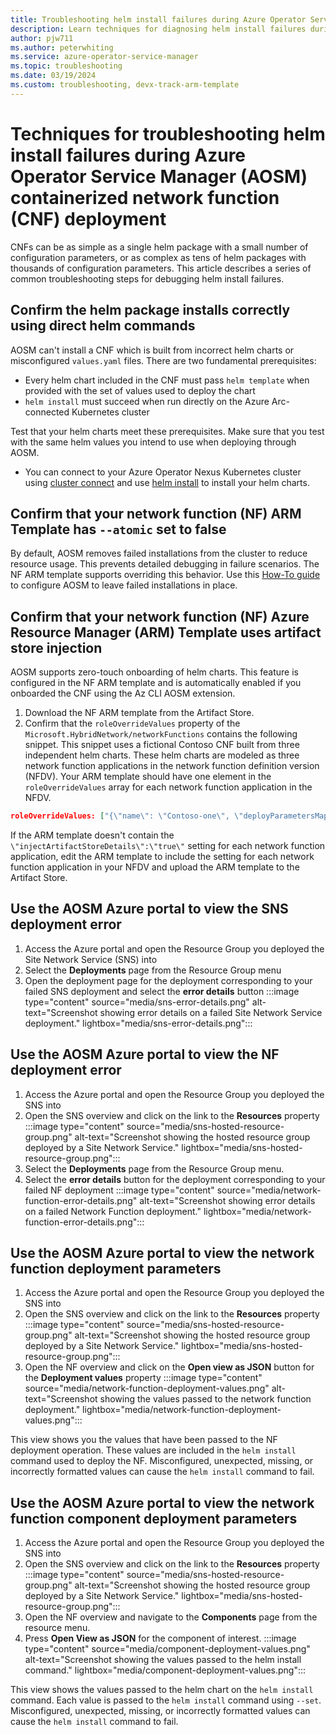 ```yaml
---
title: Troubleshooting helm install failures during Azure Operator Service Manager (AOSM) containerized network function (CNF) deployment
description: Learn techniques for diagnosing helm install failures during Azure Operator Service Manager (AOSM) containerized network function (CNF) deployment.
author: pjw711
ms.author: peterwhiting
ms.service: azure-operator-service-manager
ms.topic: troubleshooting
ms.date: 03/19/2024
ms.custom: troubleshooting, devx-track-arm-template
---
```

# Techniques for troubleshooting helm install failures during Azure Operator Service Manager (AOSM) containerized network function (CNF) deployment

CNFs can be as simple as a single helm package with a small number of configuration parameters, or as complex as tens of helm packages with thousands of configuration parameters. This article describes a series of common troubleshooting steps for debugging helm install failures.

## Confirm the helm package installs correctly using direct helm commands

AOSM can't install a CNF which is built from incorrect helm charts or misconfigured `values.yaml` files. There are two fundamental prerequisites:

- Every helm chart included in the CNF must pass `helm template` when provided with the set of values used to deploy the chart
- `helm install` must succeed when run directly on the Azure Arc-connected Kubernetes cluster

Test that your helm charts meet these prerequisites. Make sure that you test with the same helm values you intend to use when deploying through AOSM.

- You can connect to your Azure Operator Nexus Kubernetes cluster using [cluster connect](/azure/operator-nexus/howto-kubernetes-cluster-connect#connected-mode-access) and use [helm install](https://helm.sh/docs/helm/helm_install/) to install your helm charts.

## Confirm that your network function (NF) ARM Template has `--atomic` set to false

By default, AOSM removes failed installations from the cluster to reduce resource usage. This prevents detailed debugging in failure scenarios. The NF ARM template supports overriding this behavior. Use this [How-To guide](how-to-use-helm-option-parameters.md) to configure AOSM to leave failed installations in place.

## Confirm that your network function (NF) Azure Resource Manager (ARM) Template uses artifact store injection

AOSM supports zero-touch onboarding of helm charts. This feature is configured in the NF ARM template and is automatically enabled if you onboarded the CNF using the Az CLI AOSM extension.

1. Download the NF ARM template from the Artifact Store.
1. Confirm that the `roleOverrideValues` property of the `Microsoft.HybridNetwork/networkFunctions` contains the following snippet. This snippet uses a fictional Contoso CNF built from three independent helm charts. These helm charts are modeled as three network function applications in the network function definition version (NFDV). Your ARM template should have one element in the `roleOverrideValues` array for each network function application in the NFDV.

```json
roleOverrideValues: ["{\"name\": \"Contoso-one\", \"deployParametersMappingRuleProfile\": {\"applicationEnablement\": \"Enabled\", \"helmMappingRuleProfile\": {\"options\": {\"installOptions\": {\"injectArtifactStoreDetails\":\"true\"}},{\"upgradeOptions\": {\"injectArtifactStoreDetails\":\"true\"}}}}},{\"name\": \"Contoso-two\", \"deployParametersMappingRuleProfile\": {\"applicationEnablement\": \"Enabled\", \"helmMappingRuleProfile\": {\"options\": {\"installOptions\": {\"injectArtifactStoreDetails\":\"true\"}},{\"upgradeOptions\": {\"injectArtifactStoreDetails\":\"true\"}}}}},{\"name\": \"Contoso-three\", \"deployParametersMappingRuleProfile\": {\"applicationEnablement\": \"Enabled\", \"helmMappingRuleProfile\": {\"options\": {\"installOptions\": {\"injectArtifactStoreDetails\":\"true\"}},{\"upgradeOptions\": {\"injectArtifactStoreDetails\":\"true\"}}}}}"]
```

If the ARM template doesn't contain the `\"injectArtifactStoreDetails\":\"true\"` setting for each network function application, edit the ARM template to include the setting for each network function application in your NFDV and upload the ARM template to the Artifact Store.

## Use the AOSM Azure portal to view the SNS deployment error

1. Access the Azure portal and open the Resource Group you deployed the Site Network Service (SNS) into
1. Select the **Deployments** page from the Resource Group menu
1. Open the deployment page for the deployment corresponding to your failed SNS deployment and select the **error details** button
    :::image type="content" source="media/sns-error-details.png" alt-text="Screenshot showing error details on a failed Site Network Service deployment." lightbox="media/sns-error-details.png":::

## Use the AOSM Azure portal to view the NF deployment error

1. Access the Azure portal and open the Resource Group you deployed the SNS into
1. Open the SNS overview and click on the link to the **Resources** property
    :::image type="content" source="media/sns-hosted-resource-group.png" alt-text="Screenshot showing the hosted resource group deployed by a Site Network Service." lightbox="media/sns-hosted-resource-group.png":::
1. Select the **Deployments** page from the Resource Group menu.
1. Select the **error details** button for the deployment corresponding to your failed NF deployment
    :::image type="content" source="media/network-function-error-details.png" alt-text="Screenshot showing error details on a failed Network Function deployment." lightbox="media/network-function-error-details.png":::

## Use the AOSM Azure portal to view the network function deployment parameters

1. Access the Azure portal and open the Resource Group you deployed the SNS into
1. Open the SNS overview and click on the link to the **Resources** property
    :::image type="content" source="media/sns-hosted-resource-group.png" alt-text="Screenshot showing the hosted resource group deployed by a Site Network Service." lightbox="media/sns-hosted-resource-group.png":::
1. Open the NF overview and click on the **Open view as JSON** button for the **Deployment values** property
    :::image type="content" source="media/network-function-deployment-values.png" alt-text="Screenshot showing the values passed to the network function deployment." lightbox="media/network-function-deployment-values.png":::

This view shows you the values that have been passed to the NF deployment operation. These values are included in the `helm install` command used to deploy the NF. Misconfigured, unexpected, missing, or incorrectly formatted values can cause the `helm install` command to fail.

## Use the AOSM Azure portal to view the network function component deployment parameters

1. Access the Azure portal and open the Resource Group you deployed the SNS into
1. Open the SNS overview and click on the link to the **Resources** property
    :::image type="content" source="media/sns-hosted-resource-group.png" alt-text="Screenshot showing the hosted resource group deployed by a Site Network Service." lightbox="media/sns-hosted-resource-group.png":::
1. Open the NF overview and navigate to the **Components** page from the resource menu.
1. Press **Open View as JSON** for the component of interest.
    :::image type="content" source="media/component-deployment-values.png" alt-text="Screenshot showing the values passed to the helm install command." lightbox="media/component-deployment-values.png":::

This view shows the values passed to the helm chart on the `helm install` command. Each value is passed to the `helm install` command using `--set`. Misconfigured, unexpected, missing, or incorrectly formatted values can cause the `helm install` command to fail.
